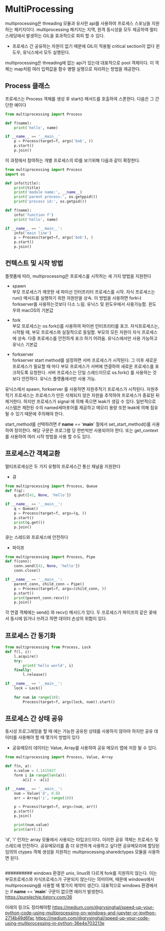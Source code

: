# MultiProcessing
multiprocessing은 threading 모듈과 유사한 api를 사용하여 프로세스 스포닝을 지원하는 패키지이다.
multiprocessing 패키지는 지역, 원격 동시성을 모두 제공하여 멀티스레딩에서 발생하는 GIL을 효과적으로 회피 할 수 있다.
 - 프로세스 간 공유하는 자원이 없기 때문에 GIL이 적용될 critical section이 없다
윈도우, 유닉스에서 모두 실행된다.

multiprocessing은 threading에 없는 api가 있는데 대표적으로 pool 객체이다. 이 객체는 map처럼 여러 입력값을 함수 병렬 실행으로 처리하는 방법을 제공한다. 

## Process 클래스
프로세스는 Process 객체를 생성 후 start() 메서드를 호출하여 스폰한다. 다음은 그 간단한 예이다
```python
from multiprocessing import Process

def f(name):
	print('hello', name)

if __name__ == '__main__'
	p = Process(target=f, args('bob', ))
	p.start()
	p.join()
```

이 과정에서 참여하는 개별 프로세스의 ID를 보기위해 다음과 같이 확장한다.

```python
from multiprocessing import Process
import os

def info(title):
	print(title)
	print('module name:', __name__)
	print('parent process:', os.getppid())
	print('process id:', os.getpid())

def f(name):
	info('function f')
	print('hello', name)

if __name__ == '__main__':
	info('main line')
	p = Process(target=f, args('bob'), )
	p.start()
	p.join()
```

## 컨텍스트 및 시작 방법
플랫폼에 따라, multiprocessing은 프로세스를 시작하는 세 가지 방법을 지원한다

- spawn<br>
부모 프로세스가 깨끗한 새 파이선 인터프리터 프로세스를 시작. 자식 프로세스는 run() 메서드를 실행하기 위한 자원만을 상속. 이 방법을 사용하면 fork나 forkserver를 사용하는것보다 다소 느림.
유닉스 및 윈도우에서 사용가능함. 윈도우와 macOS의 기본값

- fork<br>
부모 프로세스는 os.fork()를 사용하여 파이썬 인터프리터를 포크. 자식프로세스는, 시작될 때, 부모 프로세스와 실질적으로 동일함. 부모의 모든 자원이 자식 프로세스에 상속. 다중 프로세스를 안전하게 포크 하기 어려움. 유닉스에서만 사용 가능하고 유닉스 기본값

- forkserver<br>
forkserver start method를 설정하면 서버 프로세스가 시작된다. 그 이후 새로운 프로세스가 필요할 때 마다 부모 프로세스가 서버에 연결하여 새로운 프로세스를 포크하도록 요청한다. 서버 프로세스는 단일 스레드이므로 os.fork() 를 사용하는 것보다 안전하다. 유닉스 플랫폼에서만 사용 가능.

유닉스에서 spawn, forkserver 를 사용하면 자원추적기 프로세스가 시작된다. 자원추적기 프로세스는 프로세스가 만든 삭제되지 않은 자원을 추적하여 프로세스가 종료된 뒤 제거한다. 하지만 프로세스가 signal 에 의해 죽으면 leak가 생길 수 있다. 일반적으로 시스템은 제한된 수의 named세마포어를 제공하고 메모리 용량 또한 leak에 의해 점유될 수 있기 때문에 주의해야 한다.

start_method를 선택하려면 if __name__ == '__main__' 절에서 set_start_method()를 사용하여 정의한다. 해당 구문은 프로그램 당 한번씩만 사용되어야 한다.
또는 get_context를 사용하여 여러 시작 방법을 사용 할 수도 있다.

## 프로세스간 객체교환
멀티프로세싱은 두 가지 유형의 프로세스간 통신 채널을 지원한다

- 큐
```python
from multiprocessing import Process, Queue
def f(q):
	q.put([42, None, 'hello'])

if __name__ == '__main__':
	q = Queue()
	p = Process(target=f, args=(q, ))
	p.start()
	print(q.get())
	p.join()
```
큐는 스레드와 프로세스에 안전하다
- 파이프
```python
from multiprocessing import Process, Pipe
def f(conn):
	conn.send([42, None, 'hello'])
	conn.close()

if __name__ == '__main__':
	parent_conn, child_conn = Pipe()
	p = Process(target=f, args=(child_conn, ))
	p.start()
	print(parent_conn.recv())
	p.join()
```
각 연결 객체에는 send() 와 recv() 메서드가 있다. 두 프로세스가 파이프의 같은 끛에서 동시에 읽거나 쓰려고 하면 데이터 손상의 위험이 있다.

## 프로세스 간 동기화
```python
from multiprocessing from Process, Lock
def f(l, i):
	l.acquire()
	try:
		print('hello world', i)
	finally:
		l.release()

if __name__ == '__main__':
	lock = Lock()
	
	for num in range(10):
		Process(target=f, args(lock, num)).start()
```

## 프로세스 간 상태 공유
동시성 프로그래밍을 할 때 에는 가능한 공유된 상태를 사용하지 않아야 하지만 공유 데이터를 사용해야 할 때 몇가지 방법이 있다
- 공유메모리
데이터는 Value, Array를 사용하여 공유 메모리 맵에 저장 될 수 있다.
```python
from multiprocessing import Process, Value, Array

def f(n, a):
	n.value = 3.1415927
	form i in range(len(a)):
		a[i] = -a[i]

if __name__ == '__main__':
	num = Value('d', 0.0)
	arr = Array('i', range(10))

	p = Process(target=f, args=(num, arr))
	p.start()
	p.join()

	print(num.value)
	print(arr[:])
```
'd', 'i' 인자는 array 모듈에서 사용되는 타입코드이다.
이러한 공유 객체는 프로세스 및 스레드에 안전하다.
공유메모리를 좀 더 유연하게 사용하고 싶다면 공유메모리에 할당된 임의의 ctypes 객체 생성을 지원하는
multiprocessing.sharedctypes 모듈을 사용하면 된다.

## 

##########
windows 환경은 unix, linux와 다르게 fork를 지원하지 않는다. 이는 부모프로세스와 자식프로세스가 구분되지 않는다는 의미이며, 때문에 windows에서 multiprocessing을 사용할 때 몇가지 제약이 생긴다. 대표적으로 windows 환경에서는 if __name__ == '__main__' 구문이 없으면 에러가 발생한다.
https://purplechip.tistory.com/36

아래의 링크도 정리해야함
https://medium.com/@grvsinghal/speed-up-your-python-code-using-multiprocessing-on-windows-and-jupyter-or-ipython-2714b49d6fac
https://medium.com/@grvsinghal/speed-up-your-code-using-multiprocessing-in-python-36e4e703213e